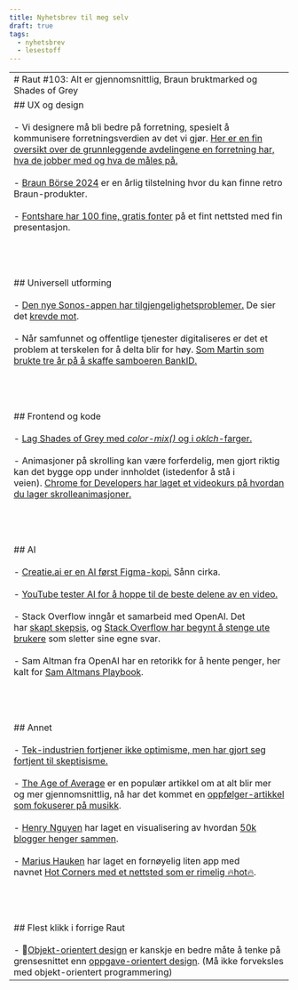 ```yaml
---
title: Nyhetsbrev til meg selv
draft: true
tags:
  - nyhetsbrev
  - lesestoff
---
```



|   |
|---|
|# Raut #103: Alt er gjennomsnittlig, Braun bruktmarked og Shades of Grey|
|## UX og design<br><br>- Vi designere må bli bedre på forretning, spesielt å kommunisere forretningsverdien av det vi gjør. [Her er en fin oversikt over de grunnleggende avdelingene en forretning har, hva de jobber med og hva de måles på.](https://okse.us3.list-manage.com/track/click?u=4e3bd6156106d6d206b392eed&id=ce173a1460&e=0bcfd1bd1c)<br>    <br>- [Braun Börse 2024](https://okse.us3.list-manage.com/track/click?u=4e3bd6156106d6d206b392eed&id=3bf456c0bb&e=0bcfd1bd1c) er en årlig tilstelning hvor du kan finne retro Braun-produkter.<br>    <br>- [Fontshare har 100 fine, gratis fonter](https://okse.us3.list-manage.com/track/click?u=4e3bd6156106d6d206b392eed&id=462d512078&e=0bcfd1bd1c) på et fint nettsted med fin presentasjon.<br>    <br><br>  <br><br>## Universell utforming<br><br>- [Den nye Sonos-appen har tilgjengelighetsproblemer.](https://okse.us3.list-manage.com/track/click?u=4e3bd6156106d6d206b392eed&id=d24ca8a4aa&e=0bcfd1bd1c) De sier det [krevde mot](https://okse.us3.list-manage.com/track/click?u=4e3bd6156106d6d206b392eed&id=4dee6de032&e=0bcfd1bd1c).<br>    <br>- Når samfunnet og offentlige tjenester digitaliseres er det et problem at terskelen for å delta blir for høy. [Som Martin som brukte tre år på å skaffe samboeren BankID.](https://okse.us3.list-manage.com/track/click?u=4e3bd6156106d6d206b392eed&id=b404f9f730&e=0bcfd1bd1c)<br>    <br><br>  <br><br>## Frontend og kode<br><br>- [Lag Shades of Grey med _color-mix()_ og i _oklch_-farger.](https://okse.us3.list-manage.com/track/click?u=4e3bd6156106d6d206b392eed&id=9e9aaa1d8f&e=0bcfd1bd1c)<br>    <br>- Animasjoner på skrolling kan være forferdelig, men gjort riktig kan det bygge opp under innholdet (istedenfor å stå i veien). [Chrome for Developers har laget et videokurs på hvordan du lager skrolleanimasjoner.](https://okse.us3.list-manage.com/track/click?u=4e3bd6156106d6d206b392eed&id=1518ef7bd8&e=0bcfd1bd1c)<br>    <br><br>  <br><br>## AI<br><br>- [Creatie.ai er en AI først Figma-kopi.](https://okse.us3.list-manage.com/track/click?u=4e3bd6156106d6d206b392eed&id=abc1f0ae1d&e=0bcfd1bd1c) Sånn cirka.<br>    <br>- [YouTube tester AI for å hoppe til de beste delene av en video.](https://okse.us3.list-manage.com/track/click?u=4e3bd6156106d6d206b392eed&id=ce6b38481c&e=0bcfd1bd1c)<br>    <br>- Stack Overflow inngår et samarbeid med OpenAI. Det har [skapt skepsis](https://okse.us3.list-manage.com/track/click?u=4e3bd6156106d6d206b392eed&id=0db6127f7e&e=0bcfd1bd1c), og [Stack Overflow har begynt å stenge ute brukere](https://okse.us3.list-manage.com/track/click?u=4e3bd6156106d6d206b392eed&id=96b1031dde&e=0bcfd1bd1c) som sletter sine egne svar. <br>    <br>- Sam Altman fra OpenAI har en retorikk for å hente penger, her kalt for [Sam Altmans Playbook](https://okse.us3.list-manage.com/track/click?u=4e3bd6156106d6d206b392eed&id=dbef21a558&e=0bcfd1bd1c).<br>    <br><br>  <br><br>## Annet<br><br>- [Tek-industrien fortjener ikke optimisme, men har gjort seg fortjent til skeptisisme.](https://okse.us3.list-manage.com/track/click?u=4e3bd6156106d6d206b392eed&id=cf6f7f024d&e=0bcfd1bd1c)<br>    <br>- [The Age of Average](https://okse.us3.list-manage.com/track/click?u=4e3bd6156106d6d206b392eed&id=25516eedbd&e=0bcfd1bd1c) er en populær artikkel om at alt blir mer og mer gjennomsnittlig, nå har det kommet en [oppfølger-artikkel som fokuserer på musikk](https://okse.us3.list-manage.com/track/click?u=4e3bd6156106d6d206b392eed&id=54b2a6927c&e=0bcfd1bd1c).<br>    <br>- [Henry Nguyen](https://okse.us3.list-manage.com/track/click?u=4e3bd6156106d6d206b392eed&id=095957aa7c&e=0bcfd1bd1c) har laget en visualisering av hvordan [50k blogger henger sammen](https://okse.us3.list-manage.com/track/click?u=4e3bd6156106d6d206b392eed&id=c47b4f146c&e=0bcfd1bd1c).<br>    <br>- [Marius Hauken](https://okse.us3.list-manage.com/track/click?u=4e3bd6156106d6d206b392eed&id=fafacae4fb&e=0bcfd1bd1c) har laget en fornøyelig liten app med navnet [Hot Corners med et nettsted som er rimelig 🔥hot🔥](https://okse.us3.list-manage.com/track/click?u=4e3bd6156106d6d206b392eed&id=afdd6508bf&e=0bcfd1bd1c).<br>    <br><br>  <br><br>## Flest klikk i forrige Raut<br><br>- 🥇[Objekt-orientert design](https://okse.us3.list-manage.com/track/click?u=4e3bd6156106d6d206b392eed&id=37596cecbd&e=0bcfd1bd1c) er kanskje en bedre måte å tenke på grensesnittet enn [oppgave-orientert design](https://okse.us3.list-manage.com/track/click?u=4e3bd6156106d6d206b392eed&id=371bf46589&e=0bcfd1bd1c). (Må ikke forveksles med objekt-orientert programmering)|
